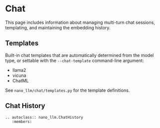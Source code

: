 # Chat

This page includes information about managing multi-turn chat sessions, templating, and maintaining the embedding history.

## Templates

Built-in chat templates that are automatically determined from the model type, or settable with the ``--chat-template`` command-line argument:

* llama2
* vicuna
* ChatML

See `nano_llm/chat/templates.py` for the template definitions.

## Chat History

```{eval-rst}
.. autoclass:: nano_llm.ChatHistory
   :members:
```
